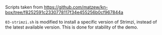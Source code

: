 Scripts taken from https://github.com/matzew/kn-box/tree/f8252591c2330778117f34e455256b0cf967844a

`03-strimzi.sh` is modified to install a specific version of Strimzi, instead of the latest available version.
This is done for stability of the demo.
